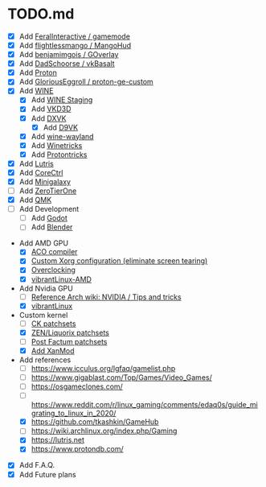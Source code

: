 # TODO.md

- [x] Add [FeralInteractive / gamemode](https://github.com/FeralInteractive/gamemode)
- [x] Add [flightlessmango / MangoHud](https://github.com/flightlessmango/MangoHud)
- [x] Add [benjamimgois / GOverlay](https://github.com/benjamimgois/goverlay)
- [x] Add [DadSchoorse / vkBasalt](https://github.com/DadSchoorse/vkBasalt)
- [x] Add [Proton](https://github.com/ValveSoftware/Proton)
- [x] Add [GloriousEggroll / proton-ge-custom](https://github.com/GloriousEggroll/proton-ge-custom)
- [x] Add [WINE](https://www.winehq.org/)
	- [x] Add [WINE Staging](https://wiki.winehq.org/Wine-Staging)
	- [x] Add [VKD3D](https://github.com/d3d12/vkd3d)
	- [x] Add [DXVK](https://github.com/doitsujin/dxvk)
		- [x] Add [D9VK](https://github.com/Joshua-Ashton/d9vk)
	- [x] Add [wine-wayland](https://github.com/varmd/wine-wayland)
	- [x] Add [Winetricks](https://wiki.winehq.org/Winetricks)
	- [x] Add [Protontricks](https://github.com/Matoking/protontricks)
- [x] Add [Lutris](https://lutris.net/)
- [x] Add [CoreCtrl](https://gitlab.com/corectrl/corectrl)
- [x] Add [Minigalaxy](https://github.com/sharkwouter/minigalaxy)
- [ ] Add [ZeroTierOne](https://github.com/zerotier/ZeroTierOne)
- [x] Add [QMK](https://github.com/qmk/qmk_firmware)
- [ ] Add Development
	- [ ] Add [Godot](https://godotengine.org/)
	- [ ] Add [Blender](https://www.blender.org/)
- Add AMD GPU
	- [x] [ACO compiler](https://wiki.archlinux.org/index.php/AMDGPU#ACO_compiler)
	- [x] [Custom Xorg configuration (eliminate screen tearing)](https://wiki.archlinux.org/index.php/AMDGPU#Xorg_configuration)
	- [x] [Overclocking](https://wiki.archlinux.org/index.php/AMDGPU#Overclocking)
	- [x] [vibrantLinux-AMD](https://github.com/Scrumplex/vibrantLinux-AMD)
- Add Nvidia GPU
	- [ ] [Reference Arch wiki: NVIDIA / Tips and tricks](https://wiki.archlinux.org/index.php/NVIDIA/Tips_and_tricks)
	- [x] [vibrantLinux](https://github.com/zee-mzha/vibrantLinux)
- Custom kernel
	- [ ] [CK patchsets](http://ck.kolivas.org/)
	- [x] [ZEN/Liquorix patchsets](https://github.com/zen-kernel/zen-kernel)
	- [ ] [Post Factum patchsets](https://gitlab.com/post-factum/pf-kernel)
	- [x] [Add XanMod](https://xanmod.org/)
- Add references
	- [ ] https://www.icculus.org/lgfaq/gamelist.php
	- [ ] https://www.gigablast.com/Top/Games/Video_Games/
	- [ ] https://osgameclones.com/
	- [ ] https://www.reddit.com/r/linux_gaming/comments/edaq0s/guide_migrating_to_linux_in_2020/
	- [x] https://github.com/tkashkin/GameHub
	- [ ] https://wiki.archlinux.org/index.php/Gaming
	- [x] https://lutris.net
	- [x] https://www.protondb.com/
- [x] Add F.A.Q.
- [x] Add Future plans
